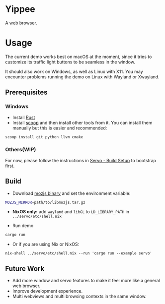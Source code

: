 # Yippee

A web browser.

# Usage

The current demo works best on macOS at the moment, since it tries to customize its traffic light buttons to be seamless in the window.

It should also work on Windows, as well as Linux with X11. You may encounter problems running the demo on Linux with Wayland or Xwayland.

## Prerequisites

### Windows

- Install [Rust](https://www.rust-lang.org/)
- Install [scoop](https://scoop.sh/) and then install other tools from it. You can install them manually but this is easier and recommended:

```sh
scoop install git python llvm cmake
```

### Others(WIP)

For now, please follow the instructions in [Servo - Build Setup](https://github.com/servo/servo) to bootstrap first.

## Build

- Download [mozjs binary](https://github.com/wusyong/mozjs/releases/tag/tag-8410b587d66a36f1660cc3b828359e199eb0760a) and set the environment variable:

```sh
MOZJS_MIRROR=path/to/libmozjs.tar.gz
```

- **NixOS only:** add `wayland` and `libGL` to `LD_LIBRARY_PATH` in `../servo/etc/shell.nix`

- Run demo

```sh
cargo run
```

  - Or if you are using Nix or NixOS:

  ```
  nix-shell ../servo/etc/shell.nix --run 'cargo run --example servo'
  ```

## Future Work

- Add more window and servo features to make it feel more like a general web browser.
- Improve  development experience.
- Multi webviews and multi browsing contexts in the same window.
